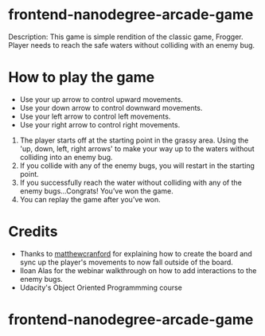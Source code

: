 frontend-nanodegree-arcade-game
===============================

Description: This game is simple rendition of the classic game, Frogger. Player needs to reach the safe waters without colliding with an enemy bug.

How to play the game
===============================

- Use your up arrow to control upward movements.
- Use your down arrow to control downward movements.
- Use your left arrow to control left movements.
- Use your right arrow to control right movements.

1. The player starts off at the starting point in the grassy area. Using the 'up, down, left, right arrows' to make your way up to the waters without colliding into an enemy bug.
2. If you collide with any of the enemy bugs, you will restart in the starting point.
3. If you successfully reach the water without colliding with any of the enemy bugs…Congrats! You’ve won the game.
4. You can replay the game after you’ve won.

Credits
===============================
- Thanks to [matthewcranford](https://matthewcranford.com/arcade-game-walkthrough-part-1-starter-code-breakdown/) for explaining how to create the board and sync up the player's movements to now fall outside of the board.
- Iloan Alas for the webinar walkthrough on how to add interactions to the enemy bugs.
- Udacity's Object Oriented Programmming course
# frontend-nanodegree-arcade-game

